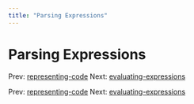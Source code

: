 ```yaml
---
title: "Parsing Expressions"
---
```


# Parsing Expressions

Prev: [representing-code](representing-code.md)
Next: [evaluating-expressions](evaluating-expressions.md)

Prev: [representing-code](representing-code.md)
Next: [evaluating-expressions](evaluating-expressions.md)
